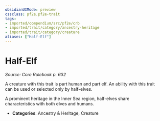 ```yaml
---
obsidianUIMode: preview
cssclass: pf2e,pf2e-trait
tags:
- imported/compendium/src/pf2e/crb
- imported/trait/category/ancestry-heritage
- imported/trait/category/creature
aliases: ["Half-Elf"]
---
```

# Half-Elf  
*Source: Core Rulebook p. 632*  

A creature with this trait is part human and part elf. An ability with this trait can be used or selected only by half-elves.

A prominent heritage in the Inner Sea region, half-elves share characteristics with both elves and humans.

- **Categories**: Ancestry & Heritage, Creature
